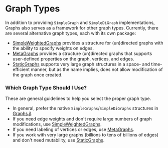 # Graph Types

In addition to providing `SimpleGraph` and `SimpleDiGraph` implementations, Graphs also serves as a framework for other graph types. Currently, there are several alternative graph types, each with its own package:

- [SimpleWeightedGraphs](https://github.com/JuliaGraphs/SimpleWeightedGraphs.jl) provides a structure for (un)directed graphs with the ability to specify weights on edges.
- [MetaGraphs](https://github.com/JuliaGraphs/MetaGraphs.jl) provides a structure (un)directed graphs that supports user-defined properties on the graph, vertices, and edges.
- [StaticGraphs](https://github.com/JuliaGraphs/StaticGraphs.jl) supports very large graph structures in a space- and time-efficient manner, but as the name implies, does not allow modification of the graph once created.

### Which Graph Type Should I Use?

These are general guidelines to help you select the proper graph type.

- In general, prefer the native `SimpleGraphs`/`SimpleDiGraphs` structures in [Graphs.jl](https://github.com/JuliaGraphs/Graphs.jl).
- If you need edge weights and don't require large numbers of graph modifications, use [SimpleWeightedGraphs](https://github.com/JuliaGraphs/SimpleWeightedGraphs.jl).
- If you need labeling of vertices or edges, use [MetaGraphs](https://github.com/JuliaGraphs/MetaGraphs.jl).
- If you work with very large graphs (billions to tens of billions of edges) and don't need mutability, use [StaticGraphs](https://github.com/JuliaGraphs/StaticGraphs.jl).
